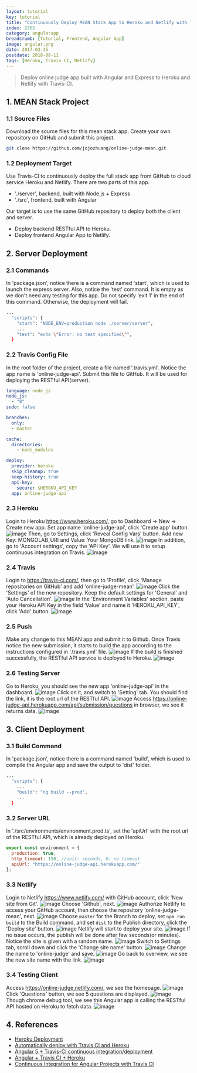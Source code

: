 ```yaml
---
layout: tutorial
key: tutorial
title: "Continuously Deploy MEAN Stack App to Heroku and Netlify with Travis-CI"
index: 2765
category: angularapp
breadcrumb: [Tutorial, Frontend, Angular App]
image: angular.png
date: 2017-03-15
postdate: 2018-08-11
tags: [Heroku, Travis CI, Netlify]
---
```


> Deploy online judge app built with Angular and Express to Heroku and Netlify with Travis-CI.

## 1. MEAN Stack Project
### 1.1 Source Files
Download the source files for this mean stack app. Create your own repository on GitHub and submit this project.
```sh
git clone https://github.com/jojozhuang/online-judge-mean.git
```
### 1.2 Deployment Target
Use Travis-CI to continuously deploy the full stack app from GitHub to cloud service Heroku and Netlify. There are two parts of this app.
* './server', backend, built with Node.js + Express
* './src', frontend, built with Angular

Our target is to use the same GitHub repository to deploy both the client and server.
* Deploy backend RESTful API to Heroku.
* Deploy frontend Angular App to Netlify.

## 2. Server Deployment
### 2.1 Commands
In 'package.json', notice there is a command named 'start', which is used to launch the express server. Also, notice the 'test' command. It is empty as we don't need any testing for this app. Do not specify 'exit 1' in the end of this command. Otherwise, the deployment will fail.
```sh
...
  "scripts": {
    "start": "NODE_ENV=production node ./server/server",
    ...
    "test": "echo \"Error: no test specified\"",
  }
```
### 2.2 Travis Config File
In the root folder of the project, create a file named '.travis.yml'. Notice the app name is 'online-judge-api'. Submit this file to GitHub. It will be used for deploying the RESTful API(server).
```yml
language: node_js
node_js:
  - "8"
sudo: false

branches:
  only:
  - master

cache:
  directories:
    - node_modules

deploy:
  provider: heroku
  skip_cleanup: true
  keep-history: true
  api-key:
    secure: $HEROKU_API_KEY
  app: online-judge-api
```
### 2.3 Heroku
Login to Heroku https://www.heroku.com/, go to Dashboard -> New -> Create new app. Set app name 'online-judge-api', click 'Create app' button.
![image](/public/images/frontend/365/heroku_createapp.png)
Then, go to Settings, click 'Reveal Config Vars' button. Add new Key: MONGOLAB_URI and Value: Your MongoDB link.
![image](/public/images/frontend/365/heroku_configvar.png)
In addition, go to 'Account settings', copy the 'API Key'. We will use it to setup continuous integration on Travis.
![image](/public/images/frontend/365/heroku_apikey.png)  
### 2.4 Travis
Login to https://travis-ci.com/, then go to 'Profile', click 'Manage repositories on GitHub' and add 'online-judge-mean'.
![image](/public/images/frontend/365/travis_add_repository.png)
Click the 'Settings' of the new repository. Keep the default settings for 'General' and 'Auto Cancellation'.
![image](/public/images/frontend/365/travis_settings.png)
In the 'Environment Variables' section, paste your Heroku API Key in the field ‘Value’ and name it 'HEROKU_API_KEY', click 'Add' button.
![image](/public/images/frontend/365/travis_environment_variable.png)
### 2.5 Push
Make any change to this MEAN app and submit it to Github. Once Travis notice the new submission, it starts to build the app according to the instructions configured in '.travis.yml' file.
![image](/public/images/frontend/365/travis_build.png)
If the build is finished successfully, the RESTful API service is deployed to Heroku.
![image](/public/images/frontend/365/travis_deploy.png)  
### 2.6 Testing Server
Go to Heroku, you should see the new app 'online-judge-api' in the dashboard.
![image](/public/images/frontend/365/heroku_newapp.png)
Click on it, and switch to 'Setting' tab. You should find the link, it is the root url of the RESTful API.
![image](/public/images/frontend/365/heroku_link.png)
Access https://online-judge-api.herokuapp.com/api/submission/questions in browser, we see it returns data.
![image](/public/images/frontend/365/heroku_api.png)

## 3. Client Deployment
### 3.1 Build Command
In 'package.json', notice there is a command named 'build', which is used to compile the Angular app and save the output to 'dist' folder.
```sh
...
  "scripts": {
    ...
    "build": "ng build --prod",
    ...
  }
```
### 3.2 Server URL
In './src/environments/environment.prod.ts', set the 'apiUrl' with the root url of the RESTful API, which is already deployed on Heroku.
```javascript
export const environment = {
  production: true,
  http_timeout: 150, //unit: seconds, 0: no timeout
  apiUrl: "https://online-judge-api.herokuapp.com/"
};
```
### 3.3 Netlify
Login to Netlify https://www.netlify.com/ with GitHub account, click 'New site from Git'.
![image](/public/images/frontend/365/netlify_app.png)
Choose 'Github', next.
![image](/public/images/frontend/365/netlify_newsite.png)
Authorize Netlify to access your GitHub account, then choose the repository 'online-judge-mean', next.
![image](/public/images/frontend/365/netlify_repository.png)
Choose `master` for the Branch to deploy, set `npm run build` to the Build command, and set `dist` to the Publish directory, click the 'Deploy site' button.
![image](/public/images/frontend/365/netlify_options.png)
Netlify will start to deploy your site.
![image](/public/images/frontend/365/netlify_inprogress.png)
If no issue occurs, the publish will be done after few seconds(or minutes). Notice the site is given with a random name.
![image](/public/images/frontend/365/netlify_published.png)
Switch to Settings tab, scroll down and click the 'Change site name' button.
![image](/public/images/frontend/365/netlify_settings.png)
Change the name to 'online-judge' and save.
![image](/public/images/frontend/365/netlify_changename.png)
Go back to overview, we see the new site name with the link.
![image](/public/images/frontend/365/netlify_overview.png)
### 3.4 Testing Client
Access https://online-judge.netlify.com/, we see the homepage.
![image](/public/images/frontend/365/test_home.png)
Click 'Questions' button, we see 5 questions are displayed.
![image](/public/images/frontend/365/test_questions.png)
Though chrome debug tool, we see this Angular app is calling the RESTful API hosted on Heroku to fetch data.
![image](/public/images/frontend/365/test_remoteapi.png)

## 4. References
* [Heroku Deployment](https://docs.travis-ci.com/user/deployment/heroku/)
* [Automatically deploy with Travis CI and Heroku](https://medium.com/@felipeluizsoares/automatically-deploy-with-travis-ci-and-heroku-ddba1361647f)
* [Angular 5 + Travis-CI continuous integration/deployment](https://medium.com/@swanandkeskar/angular-5-travis-ci-continuous-integration-deployment-fe9090f460c5)
* [Angular + Travis CI + Heroku](https://medium.com/@preetham_s/angular-travis-ci-heroku-85038a0bcd73)
* [Continuous Integration for Angular Projects with Travis CI](https://moduscreate.com/blog/continuous-integration-angular-projects-travisci/)

